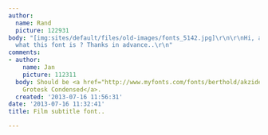 ```yaml
---
author:
  name: Rand
  picture: 122931
body: "[img:sites/default/files/old-images/fonts_5142.jpg]\r\n\r\nHi, anyone know
  what this font is ? Thanks in advance..\r\n"
comments:
- author:
    name: Jan
    picture: 112311
  body: Should be <a href="http://www.myfonts.com/fonts/berthold/akzidenz-grotesk-std/">Akzidenz
    Grotesk Condensed</a>.
  created: '2013-07-16 11:56:31'
date: '2013-07-16 11:32:41'
title: Film subtitle font..

---
```

